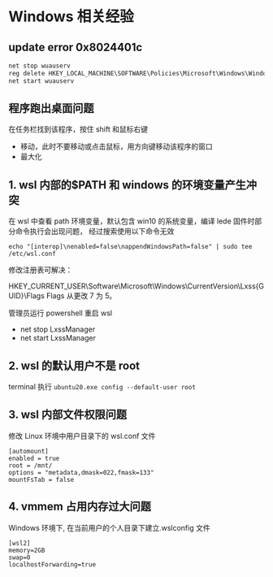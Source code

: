 # Windows 相关经验

## update error 0x8024401c

```bat
net stop wuauserv
reg delete HKEY_LOCAL_MACHINE\SOFTWARE\Policies\Microsoft\Windows\WindowsUpdate
net start wuauserv
```

## 程序跑出桌面问题

在任务栏找到该程序，按住 shift 和鼠标右键

- 移动，此时不要移动或点击鼠标，用方向键移动该程序的窗口
- 最大化

## 1. wsl 内部的$PATH 和 windows 的环境变量产生冲突

在 wsl 中查看 path 环境变量，默认包含 win10 的系统变量，编译 lede 固件时部分命令执行会出现问题， 经过搜索使用以下命令无效

`echo "[interop]\nenabled=false\nappendWindowsPath=false" | sudo tee /etc/wsl.conf`

修改注册表可解决：

HKEY_CURRENT_USER\Software\Microsoft\Windows\CurrentVersion\Lxss{GUID}\Flags Flags 从更改 7 为 5。

管理员运行 powershell 重启 wsl

- net stop LxssManager
- net start LxssManager

## 2. wsl 的默认用户不是 root

terminal 执行 `ubuntu20.exe config --default-user root`

## 3. wsl 内部文件权限问题

修改 Linux 环境中用户目录下的 wsl.conf 文件

```properties
[automount]
enabled = true
root = /mnt/
options = "metadata,dmask=022,fmask=133"
mountFsTab = false
```

## 4. vmmem 占用内存过大问题

Windows 环境下, 在当前用户的个人目录下建立.wslconfig 文件

```properties
[wsl2]
memory=2GB
swap=0
localhostForwarding=true
```
